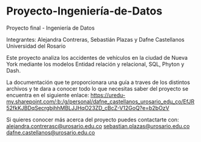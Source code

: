 # Proyecto-Ingeniería-de-Datos
Proyecto final - Ingeniería de Datos

Integrantes: Alejandra Contreras, Sebastián Plazas y Dafne Castellanos
Universidad del Rosario

Este proyecto analiza los accidentes de vehículos en la ciudad de Nueva York mediante los modelos Entidad relación y relacional, SQL, Phyton y Dash.

La documentación que te proporcionara una guía a traves de los distintos archivos y te dara a conocer todo lo que necesitas saber del proyecto se encuentra en el siguiente enlace: https://uredu-my.sharepoint.com/:b:/g/personal/dafne_castellanos_urosario_edu_co/EfJR52fkKJBDqSecrgbjhhMBLJJHqO23ZD_cBcZ-V12GoQ?e=b2bOzV

Si quieres conocer más acerca del proyecto puedes contactarte con: 
alejandra.contrerasc@urosario.edu.co 
sebastian.plazas@urosario.edu.co
dafne.castellanos@urosario.edu.co
